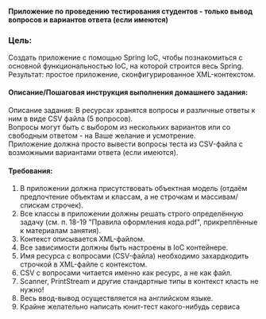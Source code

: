 #### Приложение по проведению тестирования студентов - только вывод вопросов и вариантов ответа (если имеются)

### Цель:
Создать приложение с помощью Spring IoC, чтобы познакомиться с основной функциональностью IoC, на которой строится весь Spring. 
Результат: простое приложение, сконфигурированное XML-контекстом.


#### Описание/Пошаговая инструкция выполнения домашнего задания:
Описание задания:
В ресурсах хранятся вопросы и различные ответы к ним в виде CSV файла (5 вопросов). </br>
Вопросы могут быть с выбором из нескольких вариантов или со свободным ответом - на Ваше желание и усмотрение. </br>
Приложение должна просто вывести вопросы теста из CSV-файла с возможными вариантами ответа (если имеются). </br>
#### Требования:
1. В приложении должна присутствовать объектная модель (отдаём предпочтение объектам и классам, а не строчкам и массивам/спискам строчек). 
2. Все классы в приложении должны решать строго определённую задачу (см. п. 18-19 "Правила оформления кода.pdf", прикреплённые к материалам занятия). 
3. Контекст описывается XML-файлом. 
4. Все зависимости должны быть настроены в IoC контейнере. 
5. Имя ресурса с вопросами (CSV-файла) необходимо захардкодить строчкой в XML-файле с контекстом. 
6. CSV с вопросами читается именно как ресурс, а не как файл. 
7. Scanner, PrintStream и другие стандартные типы в контекст класть не нужно!
8. Весь ввод-вывод осуществляется на английском языке. 
9. Крайне желательно написать юнит-тест какого-нибудь сервиса